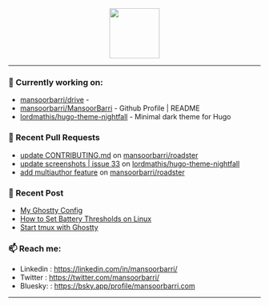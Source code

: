 <div align=center>
  
<img width="100" src="https://mansoorbarri.com/img/logo/logo.svg">
</div>

---

### 👷 Currently working on: 

- [mansoorbarri/drive](https://github.com/mansoorbarri/drive) - 
- [mansoorbarri/MansoorBarri](https://github.com/mansoorbarri/MansoorBarri) - Github Profile | README
- [lordmathis/hugo-theme-nightfall](https://github.com/lordmathis/hugo-theme-nightfall) - Minimal dark theme for Hugo

### 🔨 Recent Pull Requests

- [update CONTRIBUTING.md](https://github.com/mansoorbarri/roadster/pull/70) on [mansoorbarri/roadster](https://github.com/mansoorbarri/roadster)
- [update screenshots | issue 33](https://github.com/lordmathis/hugo-theme-nightfall/pull/48) on [lordmathis/hugo-theme-nightfall](https://github.com/lordmathis/hugo-theme-nightfall)
- [add multiauthor feature](https://github.com/mansoorbarri/roadster/pull/46) on [mansoorbarri/roadster](https://github.com/mansoorbarri/roadster)

### 📰 Recent Post

- [My Ghostty Config](https://mansoorbarri.com/ghostty-config/)
- [How to Set Battery Thresholds on Linux](https://mansoorbarri.com/set-battery-tresholds/)
- [Start tmux with Ghostty](https://mansoorbarri.com/tmux-ghostty-startup/)

### 📫 Reach me:
- Linkedin  : <https://linkedin.com/in/mansoorbarri/>
- Twitter   : <https://twitter.com/mansoorbarri/>
- Bluesky:  : <https://bsky.app/profile/mansoorbarri.com>
---
